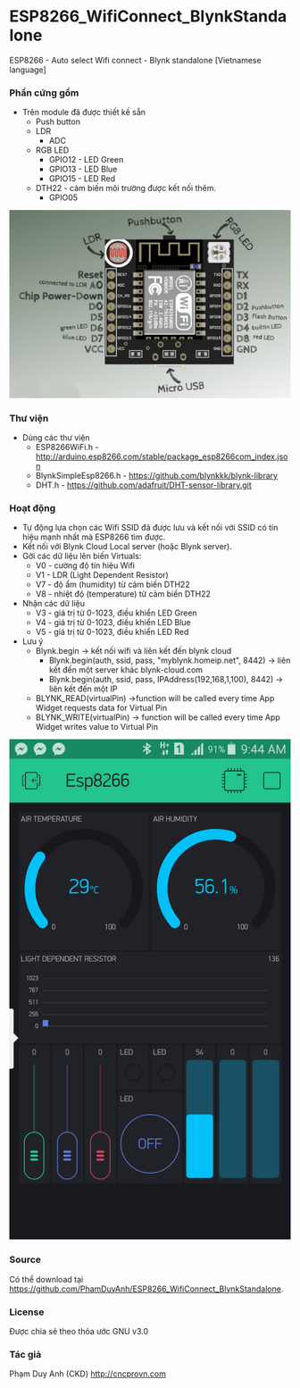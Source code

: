 # ESP8266_WifiConnect_BlynkStandalone
ESP8266 - Auto select Wifi connect - Blynk standalone [Vietnamese language]

### Phần cứng gồm
  - Trên module đã được thiết kế sẵn
    * Push button
    * LDR
      - ADC
    * RGB LED
      - GPIO12 - LED Green 
      - GPIO13 - LED Blue
      - GPIO15 - LED Red
    * DTH22 - cảm biến môi trường được kết nối thêm.
      - GPIO05
      
![ESP8266 Module](https://github.com/PhamDuyAnh/ESP8266_WifiConnect_BlynkStandalone/blob/master/Esp8266-module.jpg)

### Thư viện
  - Dùng các thư viện
    * ESP8266WiFi.h - http://arduino.esp8266.com/stable/package_esp8266com_index.json
    * BlynkSimpleEsp8266.h - https://github.com/blynkkk/blynk-library
    * DHT.h - https://github.com/adafruit/DHT-sensor-library.git

### Hoạt động
  - Tự động lựa chọn các Wifi SSID đã được lưu và kết nối với SSID có tín hiệu mạnh nhất mà ESP8266 tìm được.
  - Kết nối với Blynk Cloud Local server (hoặc Blynk server).
  - Gởi các dữ liệu lên biến Virtuals:
    * V0 - cường độ tín hiệu Wifi
    * V1 - LDR (Light Dependent Resistor)
    * V7 - độ ẩm (humidity) từ cảm biến DTH22
    * V8 - nhiệt độ (temperature) từ cảm biến DTH22
  - Nhận các dữ liệu
    * V3 - giá trị từ 0-1023, điều khiển LED Green
    * V4 - giá trị từ 0-1023, điều khiển LED Blue
    * V5 - giá trị từ 0-1023, điều khiển LED Red
  - Lưu ý
    * Blynk.begin -> kết nối wifi và liên kết đến blynk cloud
      - Blynk.begin(auth, ssid, pass, "myblynk.homeip.net", 8442) -> liên kết đến một server khác blynk-cloud.com
      - Blynk.begin(auth, ssid, pass, IPAddress(192,168,1,100), 8442) -> liên kết đến một IP
    * BLYNK_READ(virtualPin) ->function will be called every time App Widget requests data for Virtual Pin
    * BLYNK_WRITE(virtualPin) -> function will be called every time App Widget writes value to Virtual Pin

![Screenshot](https://github.com/PhamDuyAnh/ESP8266_WifiConnect_BlynkStandalone/blob/master/Screenshot_2017-08-30-09-44-22.png)

### Source 
Có thể download tại <https://github.com/PhamDuyAnh/ESP8266_WifiConnect_BlynkStandalone>.

### License
Được chia sẻ theo thỏa ước GNU v3.0

### Tác giả
  Phạm Duy Anh (CKD)
  http://cncprovn.com
